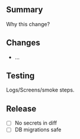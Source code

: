 ## Summary
Why this change?

## Changes
* …

## Testing
Logs/Screens/smoke steps.

## Release
* [ ] No secrets in diff
* [ ] DB migrations safe
